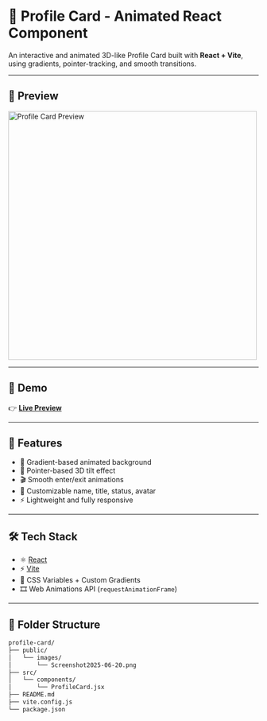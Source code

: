 # 🪪 Profile Card - Animated React Component

An interactive and animated 3D-like Profile Card built with **React + Vite**, using gradients, pointer-tracking, and smooth transitions.

---

## 📸 Preview

<img src="https://raw.githubusercontent.com/SachinParshetti/Profile-Card/main/public/images/Screenshot2025-06-20.png" alt="Profile Card Preview" width="500" />

---

## 🚀 Demo

👉 [**Live Preview**](https://SachinParshetti.github.io/profile-card)

---

## 🧩 Features

- 🎨 Gradient-based animated background
- 🧲 Pointer-based 3D tilt effect
- 🎬 Smooth enter/exit animations
- 👤 Customizable name, title, status, avatar
- ⚡ Lightweight and fully responsive

---

## 🛠️ Tech Stack

- ⚛️ [React](https://reactjs.org/)
- ⚡ [Vite](https://vitejs.dev/)
- 🎨 CSS Variables + Custom Gradients
- 🎞️ Web Animations API (`requestAnimationFrame`)

---

## 📁 Folder Structure

```bash
profile-card/
├── public/
│   └── images/
│       └── Screenshot2025-06-20.png
├── src/
│   └── components/
│       └── ProfileCard.jsx
├── README.md
├── vite.config.js
└── package.json